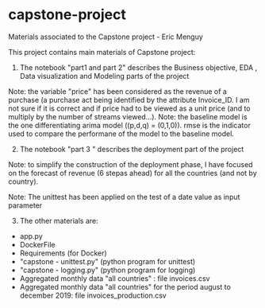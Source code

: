 # capstone-project
Materials associated to the Capstone project - Eric Menguy


This project contains main materials of Capstone project:

1. The notebook "part1 and part 2" describes the Business objective, EDA , Data visualization and Modeling parts of the project

Note: the variable "price" has been considered as the revenue of a purchase (a purchase act being identified by the attribute Invoice_ID. I am not sure if it is correct and if price had to be viewed as a unit price (and to multiply by the number of streams viewed...).
Note: the baseline model is the one differentiating arima model ((p,d,q) = (0,1,0)). rmse is the indicator used to compare the performane of the model to the baseline model.

2. The notebook "part 3 " describes the deployment part of the project

Note: to simplify the construction of the deployment phase, I have focused on the forecast of revenue (6 stepas ahead) for all the countries (and not by country).

Note: The unittest has been applied on the test of a date value as input parameter

3. The other materials are:
- app.py 
- DockerFile
- Requirements (for Docker)
- "capstone - unittest.py" (python program for unittest)
- "capstone - logging.py" (python program for logging)
- Aggregated monthly data "all countries" : file invoices.csv
- Aggregated monthly data "all countries" for the period august to december 2019: file invoices_production.csv

